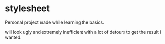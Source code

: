 # stylesheet

Personal project made while learning the basics.

will look ugly and extremely inefficient with a lot of detours to get the result i wanted.
